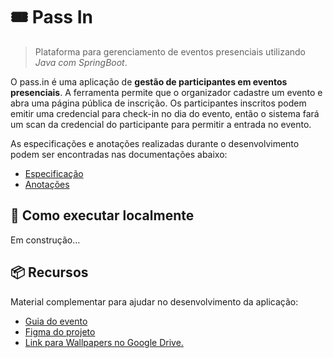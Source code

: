 # 🎟️ Pass In

> Plataforma para gerenciamento de eventos presenciais utilizando *Java com SpringBoot*.

O pass.in é uma aplicação de **gestão de participantes em eventos presenciais**. A ferramenta permite que o organizador cadastre um evento e abra uma página pública de inscrição. Os participantes inscritos podem emitir uma credencial para check-in no dia do evento, então o sistema fará um scan da credencial do participante para permitir a entrada no evento.

As especificações e anotações realizadas durante o desenvolvimento podem ser encontradas nas documentações abaixo:

- [Especificação](./.github/requirements.md)
- [Anotações](#)

## 🚀 Como executar localmente

Em construção...

## 📦 Recursos

Material complementar para ajudar no desenvolvimento da aplicação:

- [Guia do evento](https://efficient-sloth-d85.notion.site/Java-62cdd7f5fecf4947a64631ec6a324a09)
- [Figma do projeto](https://www.figma.com/community/file/1356738933008624188)
- [Link para Wallpapers no Google Drive.](https://drive.google.com/drive/folders/1X_5IHecFHipok-ooBYNufNxcrmsm4skW)
